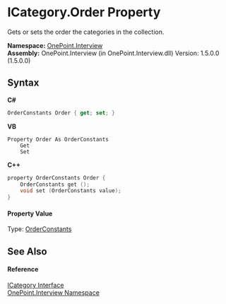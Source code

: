 # ICategory.Order Property 
 

Gets or sets the order the categories in the collection.

**Namespace:**&nbsp;<a href="N_OnePoint_Interview">OnePoint.Interview</a><br />**Assembly:**&nbsp;OnePoint.Interview (in OnePoint.Interview.dll) Version: 1.5.0.0 (1.5.0.0)

## Syntax

**C#**<br />
``` C#
OrderConstants Order { get; set; }
```

**VB**<br />
``` VB
Property Order As OrderConstants
	Get
	Set
```

**C++**<br />
``` C++
property OrderConstants Order {
	OrderConstants get ();
	void set (OrderConstants value);
}
```


#### Property Value
Type: <a href="T_OnePoint_Interview_OrderConstants">OrderConstants</a>

## See Also


#### Reference
<a href="T_OnePoint_Interview_ICategory">ICategory Interface</a><br /><a href="N_OnePoint_Interview">OnePoint.Interview Namespace</a><br />